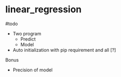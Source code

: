 # linear_regression

#todo
- Two program
	- Predict
	- Model
- Auto initialization with pip requirement and all [?]

Bonus
- Precision of model
